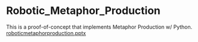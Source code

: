 # Robotic_Metaphor_Production
This is a proof-of-concept that implements Metaphor Production w/ Python. 
[roboticmetaphorproduction.pptx](https://github.com/brianndjojo/Robotic_Metaphor_Production/files/8660349/roboticmetaphorproduction.pptx)
